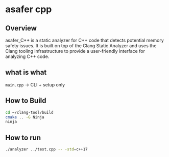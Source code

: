 # asafer cpp

## Overview
asafer_C++ is a static analyzer for C++ code that detects potential memory safety issues. It is built on top of the Clang Static Analyzer and uses the Clang tooling infrastructure to provide a user-friendly interface for analyzing C++ code.



## what is what



```main.cpp``` -> CLI + setup only


## How to Build
```bash
cd ~/clang-tool/build
cmake .. -G Ninja
ninja
```

## How to run

``` bash
./analyzer ../test.cpp -- -std=c++17
```